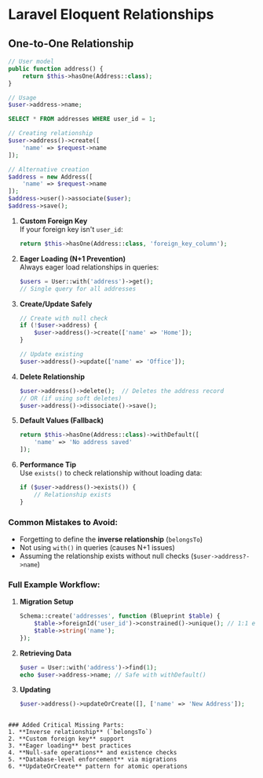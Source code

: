 # Laravel Eloquent Relationships

## One-to-One Relationship

```php
// User model
public function address() {
    return $this->hasOne(Address::class);
}

// Usage
$user->address->name;
```

```sql
SELECT * FROM addresses WHERE user_id = 1;
```

```php
// Creating relationship
$user->address()->create([
    'name' => $request->name
]);

// Alternative creation
$address = new Address([
    'name' => $request->name
]);
$address->user()->associate($user);
$address->save();
```

1. **Custom Foreign Key**  
   If your foreign key isn't `user_id`:
   ```php
   return $this->hasOne(Address::class, 'foreign_key_column');
   ```

2. **Eager Loading (N+1 Prevention)**  
   Always eager load relationships in queries:
   ```php
   $users = User::with('address')->get(); 
   // Single query for all addresses
   ```

3. **Create/Update Safely**
   ```php
   // Create with null check
   if (!$user->address) {
       $user->address()->create(['name' => 'Home']);
   }

   // Update existing
   $user->address()->update(['name' => 'Office']);
   ```

4. **Delete Relationship**
   ```php
   $user->address()->delete();  // Deletes the address record
   // OR (if using soft deletes)
   $user->address()->dissociate()->save();
   ```

5. **Default Values (Fallback)**
   ```php
   return $this->hasOne(Address::class)->withDefault([
       'name' => 'No address saved'
   ]);
   ```

6. **Performance Tip**  
   Use `exists()` to check relationship without loading data:
   ```php
   if ($user->address()->exists()) {
       // Relationship exists
   }
   ```

### Common Mistakes to Avoid:
- Forgetting to define the **inverse relationship** (`belongsTo`)
- Not using `with()` in queries (causes N+1 issues)
- Assuming the relationship exists without null checks (`$user->address?->name`)

### Full Example Workflow:
1. **Migration Setup**  
   ```php
   Schema::create('addresses', function (Blueprint $table) {
       $table->foreignId('user_id')->constrained()->unique(); // 1:1 enforcement
       $table->string('name');
   });
   ```
2. **Retrieving Data**  
   ```php
   $user = User::with('address')->find(1);
   echo $user->address->name; // Safe with withDefault()
   ```
3. **Updating**  
   ```php
   $user->address()->updateOrCreate([], ['name' => 'New Address']);
   ```
```

### Added Critical Missing Parts:
1. **Inverse relationship** (`belongsTo`)  
2. **Custom foreign key** support  
3. **Eager loading** best practices  
4. **Null-safe operations** and existence checks  
5. **Database-level enforcement** via migrations  
6. **UpdateOrCreate** pattern for atomic operations  



